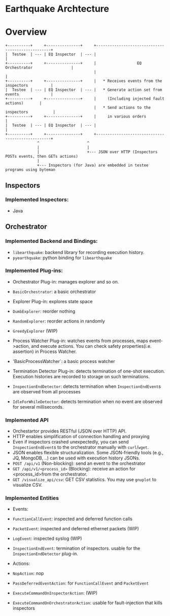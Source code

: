# Earthquake Archtecture

# Overview

    +----------+     +---------------+     +--------------------------------------------------+
    |  Testee  | --- | EQ Inspector  | --- |                                                  |
    +----------+     +---------------+     |                  EQ Orchestrator                 |				 
                                           |                                                  |
    +----------+     +---------------+     |   * Receives events from the inspectors	      |
    |  Testee  | --- | EQ Inspector  | --- |   * Generate action set from events              |
    +----------+     +---------------+     |     (Including injected fault actions)	      |
                                           |   * Send actions to the inspectors		      |
    +----------+     +---------------+     |     in various orders                            |
    |  Testee  | --- | EQ Inspector  | --- |                                                  |
    +----------+     +---------------+     +--------------------------------------------------+
                  ^                     ^
                  |                     |
                  |                     +--- JSON over HTTP (Inspectors POSTs events, then GETs actions)
                  |
                  +--- Inspectors (for Java) are embedded in testee programs using byteman


## Inspectors
### Implemented Inspectors:
 * Java
 
## Orchestrator
### Implemented Backend and Bindings:
 * `libearthquake`: backend library for recording execution history.
 * `pyearthquake`: python binding for `libearthquake`

### Implemented Plug-ins:
 * Orchestrator Plug-in: manages explorer and so on.
  * `BasicOrchestrator`: a basic orchestrator
  
 * Explorer Plug-in: explores state space
  * `DumbExplorer`: reorder nothing
  * `RandomExplorer`: reorder actions in randomly
  * `GreedyExplorer` (WIP)
  
 * Process Watcher Plug-in: watches events from processes, maps event->action, and execute actions. You can check safety properties(i.e. assertion) in Process Watcher.
  * 'BasicProcessWatcher`: a basic process watcher
  
 * Termination Detector Plug-in:  detects termination of one-shot execution. Execution histories are recorded to storage on such terminations.
  * `InspectionEndDetector`: detects termination when `InspectionEndEvent`s are observed from all processes
  * `IdleForWhileDetector`: detects termination when no event are observed for several milliseconds.

### Implemented API
 * Orchestartor provides RESTful (JSON over HTTP) API.
  * HTTP enables simplification of connection handling and proxying
   * Even if inspectors crashed unexpectedly, you can send `InspectionEndEvent`s to the orchestrator manually with `curl`/`wget`.
  * JSON enables flexible structuralization. Some JSON-friendly tools (e.g., JQ, MongoDB, ..) can be used with execution history JSONs.
 * `POST /api/v1` (Non-blocking): send an event to the orchestrator
 * `GET /api/v1/<process_id>` (Blocking): receive an action for <process_id>from the orchestrator.
 * `GET /visualize_api/csv`: GET CSV statistics. You may use `gnuplot` to visualize CSV.

### Implemented Entities
 * Events:
  * `FunctionCallEvent`: inspected and deferred function calls
  * `PacketEvent`: inspected and deferred ethernet packets (WIP)
  * `LogEvent`: inspected syslog (WIP)
  * `InspectionEndEvent`: termination of inspectors. usable for the `InspectionEndDetector` plug-in.
  
 * Actions:
  * `NopAction`: nop
  * `PassDeferredEventAction`: for `FunctionCallEvent` and `PacketEvent`
  * `ExecuteCommandOnInspectorAction`: (WIP)
  * `ExecuteCommandOnOrchestratorAction`: usable for fault-injection that kills inspectors



 